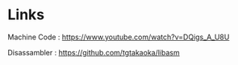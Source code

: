 # Links

Machine Code : https://www.youtube.com/watch?v=DQigs_A_U8U

Disassambler : https://github.com/tgtakaoka/libasm
